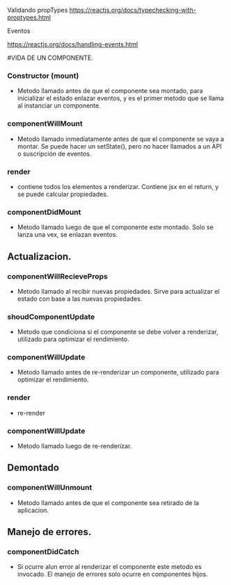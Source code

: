 Validando propTypes
https://reactjs.org/docs/typechecking-with-proptypes.html

Eventos

https://reactjs.org/docs/handling-events.html

#VIDA DE UN COMPONENTE.

### Constructor (mount)

+ Metodo llamado antes de que el componente sea montado, para inicializar el estado enlazar eventos, y es el primer metodo que se llama al instanciar un componente.

### componentWillMount

+ Metodo llamado inmediatamente antes de que el componente se vaya a montar. Se puede hacer un setState(), pero no hacer llamados a un API o suscripción de eventos.

### render

+ contiene todos los elementos a renderizar. Contiene jsx en el return, y se puede calcular propiedades.

### componentDidMount

+ Metodo llamado luego de que el componente este montado. Solo se lanza una vex, se enlazan eventos.

## Actualizacion.

### componentWillRecieveProps

+ Metodo llamado al recibir nuevas propiedades. Sirve para actualizar el estado con base a las nuevas propiedades.

### shoudComponentUpdate

+ Metodo que condiciona si el componente se debe volver a renderizar, utilizado para optimizar el rendimiento.

### componentWillUpdate

+ Metodo llamado antes de re-renderizar un componente, utilizado para optimizar el rendimiento.

### render

+ re-render

### componentWillUpdate

+ Metodo llamado luego de re-renderizar.

## Demontado

### componentWillUnmount

+ Metodo llamado antes de que el componente sea retirado de la aplicacion.

## Manejo de errores.

### componentDidCatch

+ Si ocurre alun error al renderizar el componente este metodo es invocado. El manejo de errores solo ocurre en componentes hijos.

